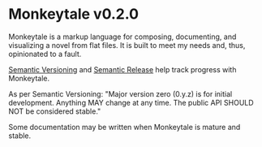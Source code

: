 # Monkeytale v0.2.0

Monkeytale is a markup language for composing, documenting, and visualizing a novel from flat files. It is built to meet my needs and, thus, opinionated to a fault.

[Semantic Versioning](https://semver.org/) and [Semantic Release](https://pypi.org/project/python-semantic-release/) help track progress with Monkeytale.

As per Semantic Versioning: "Major version zero (0.y.z) is for initial development. Anything MAY change at any time. The public API SHOULD NOT be considered stable."

Some documentation may be written when Monkeytale is mature and stable.
